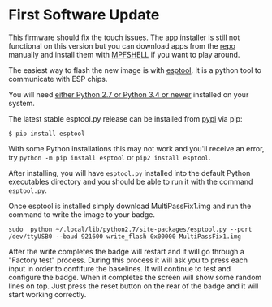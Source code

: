 # First Software Update

This firmware should fix the touch issues. The app installer is still not functional on this version but you can download apps from the [repo](https://badge.team/) manually and install them with [MPFSHELL](https://github.com/wendlers/mpfshell) if you want to play around.

The easiest way to flash the new image is with [esptool](https://github.com/espressif/esptool). It is a python tool to communicate with ESP chips.

You will need [either Python 2.7 or Python 3.4 or newer](https://www.python.org/downloads/) installed on your system.

The latest stable esptool.py release can be installed from [pypi](http://pypi.python.org/pypi/esptool) via pip:

```
$ pip install esptool
```

With some Python installations this may not work and you'll receive an error, try `python -m pip install esptool` or `pip2 install esptool`.

After installing, you will have `esptool.py` installed into the default Python executables directory and you should be able to run it with the command `esptool.py`.

Once esptool is installed simply download MultiPassFix1.img and run the command to write the image to your badge.
```
sudo  python ~/.local/lib/python2.7/site-packages/esptool.py --port /dev/ttyUSB0 --baud 921600 write_flash 0x00000 MultiPassFix1.img
```

After the write completes the badge will restart and it will go through a "Factory test" process. During this process it will ask you to press each input in order to confifure the baselines. It will continue to test and configure the badge. When it completes the screen will show some random lines on top. Just press the reset button on the rear of the badge and it will start working correctly.
